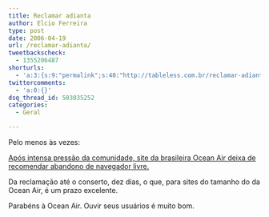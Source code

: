 ```yaml
---
title: Reclamar adianta
author: Elcio Ferreira
type: post
date: 2006-04-19
url: /reclamar-adianta/
tweetbackscheck:
  - 1355206487
shorturls:
  - 'a:3:{s:9:"permalink";s:40:"http://tableless.com.br/reclamar-adianta";s:7:"tinyurl";s:26:"http://tinyurl.com/3lz58pt";s:4:"isgd";s:19:"http://is.gd/VasNmu";}'
twittercomments:
  - 'a:0:{}'
dsq_thread_id: 503035252
categories:
  - Geral

---
```

Pelo menos às vezes:

[Após intensa pressão da comunidade, site da brasileira Ocean Air deixa de recomendar abandono de navegador livre.][1]

Da reclamação até o conserto, dez dias, o que, para sites do tamanho do da Ocean Air, é um prazo excelente.

Parabéns à Ocean Air. Ouvir seus usuários é muito bom.

 [1]: http://br-linux.org/linux/node/3291
